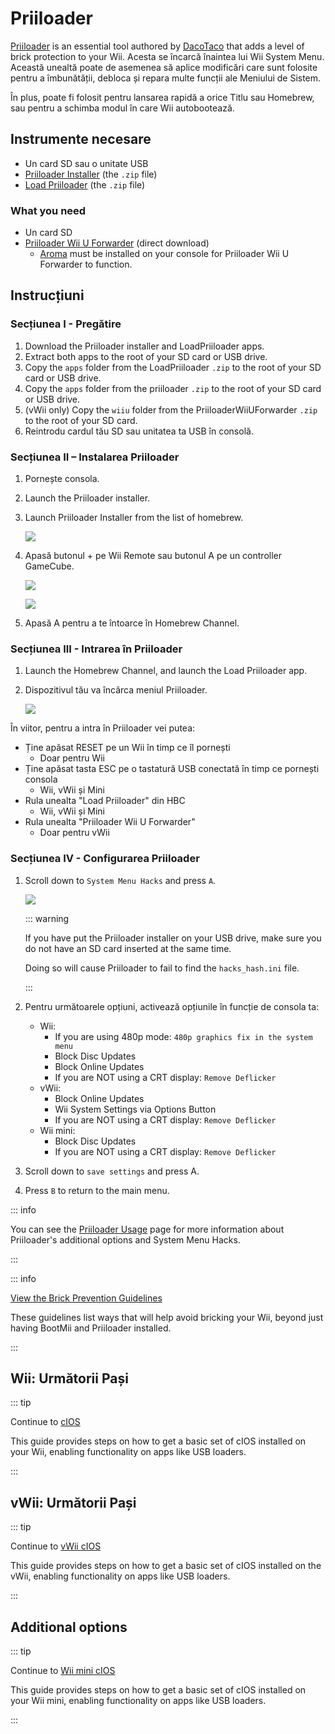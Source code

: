# Priiloader

[Priiloader](https://github.com/DacoTaco/priiloader) is an essential tool authored by [DacoTaco](https://github.com/DacoTaco) that adds a level of brick protection to your Wii. Acesta se încarcă înaintea lui Wii System Menu. Această unealtă poate de asemenea să aplice modificări care sunt folosite pentru a îmbunătății, debloca și repara multe funcții ale Meniului de Sistem.

În plus, poate fi folosit pentru lansarea rapidă a orice Titlu sau Homebrew, sau pentru a schimba modul în care Wii autobootează.

## Instrumente necesare

- Un card SD sau o unitate USB
- [Priiloader Installer](https://oscwii.org/library/app/priiloader) (the `.zip` file)
- [Load Priiloader](https://oscwii.org/library/app/loadpriiloader) (the `.zip` file)

### What you need

- Un card SD
- [Priiloader Wii U Forwarder](https://github.com/DacoTaco/priiloader/releases/download/0.10.0/PriiloaderWiiUForwarder.zip) (direct download)
  - [Aroma](https://wiiu.hacks.guide/#/aroma/getting-started) must be installed on your console for Priiloader Wii U Forwarder to function.

## Instrucțiuni

### Secțiunea I - Pregătire

1. Download the Priiloader installer and LoadPriiloader apps.
2. Extract both apps to the root of your SD card or USB drive.
3. Copy the `apps` folder from the LoadPriiloader `.zip` to the root of your SD card or USB drive.
4. Copy the `apps` folder from the priiloader `.zip` to the root of your SD card or USB drive.
5. (vWii only) Copy the `wiiu` folder from the PriiloaderWiiUForwarder `.zip` to the root of your SD card.
6. Reintrodu cardul tău SD sau unitatea ta USB în consolă.

### Secțiunea II – Instalarea Priiloader

1. Pornește consola.

2. Launch the Priiloader installer.

3. Launch Priiloader Installer from the list of homebrew.

   ![](/images/hbc/priiloader-and-loadpriiloader.png)

4. Apasă butonul + pe Wii Remote sau butonul A pe un controller GameCube.

   ![](/images/priiloader/installer.png)

   ![](/images/priiloader/installing.png)

5. Apasă A pentru a te întoarce în Homebrew Channel.

### Secțiunea III - Intrarea în Priiloader

1. Launch the Homebrew Channel, and launch the Load Priiloader app.
2. Dispozitivul tău va încărca meniul Priiloader.

   ![](/images/priiloader/menu.png)

În viitor, pentru a intra în Priiloader vei putea:

- Ține apăsat RESET pe un Wii în timp ce îl pornești
  - Doar pentru Wii
- Ține apăsat tasta ESC pe o tastatură USB conectată în timp ce pornești consola
  - Wii, vWii și Mini
- Rula unealta "Load Priiloader" din HBC
  - Wii, vWii și Mini
- Rula unealta "Priiloader Wii U Forwarder"
  - Doar pentru vWii

### Secțiunea IV - Configurarea Priiloader

1. Scroll down to `System Menu Hacks` and press `A`.

   ![](/images/priiloader/menu_hacks.png)

   ::: warning

   If you have put the Priiloader installer on your USB drive, make sure you do not have an SD card inserted at the same time.

   Doing so will cause Priiloader to fail to find the `hacks_hash.ini` file.

   :::

2. Pentru următoarele opțiuni, activează opțiunile în funcție de consola ta:
   - Wii:
     - If you are using 480p mode: `480p graphics fix in the system menu`
     - Block Disc Updates
     - Block Online Updates
     - If you are NOT using a CRT display: `Remove Deflicker`
   - vWii:
     - Block Online Updates
     - Wii System Settings via Options Button
     - If you are NOT using a CRT display: `Remove Deflicker`
   - Wii mini:
     - Block Disc Updates
     - If you are NOT using a CRT display: `Remove Deflicker`

3. Scroll down to `save settings` and press A.

4. Press `B` to return to the main menu.

::: info

You can see the [Priiloader Usage](priiloader-usage) page for more information about Priiloader's additional options and System Menu Hacks.

:::

::: info

[View the Brick Prevention Guidelines](bricks#brick-prevention)

These guidelines list ways that will help avoid bricking your Wii, beyond just having BootMii and Priiloader installed.

:::

## Wii: Următorii Pași

::: tip

Continue to [cIOS](cios)

This guide provides steps on how to get a basic set of cIOS installed on your Wii, enabling functionality on apps like USB loaders.

:::

## vWii: Următorii Pași

::: tip

Continue to [vWii cIOS](cios-vwii)

This guide provides steps on how to get a basic set of cIOS installed on the vWii, enabling functionality on apps like USB loaders.

:::

## Additional options

::: tip

Continue to [Wii mini cIOS](cios-mini)

This guide provides steps on how to get a basic set of cIOS installed on your Wii mini, enabling functionality on apps like USB loaders.

:::
